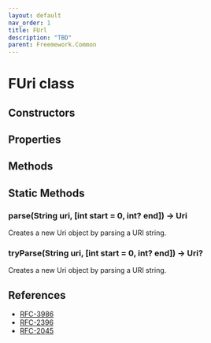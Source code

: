 ```yaml
---
layout: default
nav_order: 1
title: FUrl
description: "TBD"
parent: Freemework.Common
---
```


# FUri class


## Constructors

## Properties

## Methods

## Static Methods

### parse(String uri, [int start = 0, int? end]) → Uri
Creates a new Uri object by parsing a URI string.

### tryParse(String uri, [int start = 0, int? end]) → Uri?
Creates a new Uri object by parsing a URI string.

## References

- [RFC-3986](https://datatracker.ietf.org/doc/html/rfc3986)
- [RFC-2396](https://datatracker.ietf.org/doc/html/rfc2396)
- [RFC-2045](https://datatracker.ietf.org/doc/html/rfc2045)
